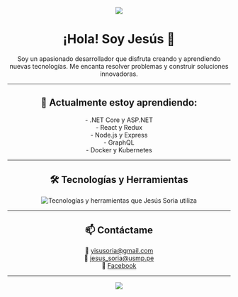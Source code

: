 <p align="center">
  <img src="https://user-images.githubusercontent.com/73097560/115834477-dbab4500-a447-11eb-908a-139a6edaec5c.gif">
</p>

<h1 align="center">¡Hola! Soy Jesús 👋</h1>

<p align="center">
  Soy un apasionado desarrollador que disfruta creando y aprendiendo nuevas tecnologías. Me encanta resolver problemas y construir soluciones innovadoras.
</p>

---

<h2 align="center">🌱 Actualmente estoy aprendiendo:</h2>

<p align="center">
  - .NET Core y ASP.NET <br>
  - React y Redux <br>
  - Node.js y Express <br>
  - GraphQL <br>
  - Docker y Kubernetes
</p>

---

<h2 align="center">🛠 Tecnologías y Herramientas</h2>

<p align="center">
  <img src="https://skillicons.dev/icons?i=vscode,html,css,js,java,py,spring,mysql,postgres,mongodb,git,github,node,react,docker,graphql,oracle,sqlserver,databricks,csharp,cpp,arduino&perline=14" alt="Tecnologías y herramientas que Jesús Soria utiliza">
</p>

---

<h2 align="center">📫 Contáctame</h2>

<p align="center">
  📧 <a href="mailto:yisusoria@gmail.com">yisusoria@gmail.com</a> <br>
  📧 <a href="mailto:jesus_soria@usmp.pe">jesus_soria@usmp.pe</a> <br>
  📘 <a href="https://www.facebook.com/tuusuario">Facebook</a>
</p>

---

<p align="center">
  <img src="https://user-images.githubusercontent.com/73097560/115834477-dbab4500-a447-11eb-908a-139a6edaec5c.gif">
</p>
